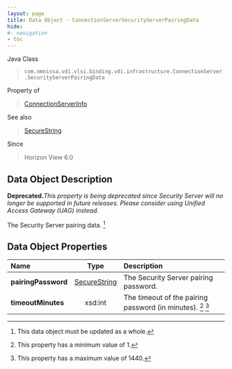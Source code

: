 ```yaml
---
layout: page
title: Data Object - ConnectionServerSecurityServerPairingData
hide:
#- navigation
- toc
---
```






Java Class
> `com.omnissa.vdi.vlsi.binding.vdi.infrastructure.ConnectionServer.SecurityServerPairingData`

Property of
> [ConnectionServerInfo](vdi.infrastructure.ConnectionServer.ConnectionServerInfo.md#field_detail)

See also
> [SecureString](vdi.util.SecureString.md)

Since
> Horizon View 6.0


## Data Object Description

**Deprecated.**_This property is being deprecated since Security Server will no longer be supported in future releases. Please consider using Unified Access Gateway (UAG) instead._

The Security Server pairing data.
 [^167]



## Data Object Properties

 Name | Type | Description
:---|:---:|:---
**pairingPassword**| [SecureString](vdi.util.SecureString.md)|  The Security Server pairing password.
**timeoutMinutes**|  xsd:int|  The timeout of the pairing password (in minutes). [^8] [^253]
 


 


[^8]: This property has a minimum value of 1.
[^167]: This data object must be updated as a whole.
[^253]: This property has a maximum value of 1440.